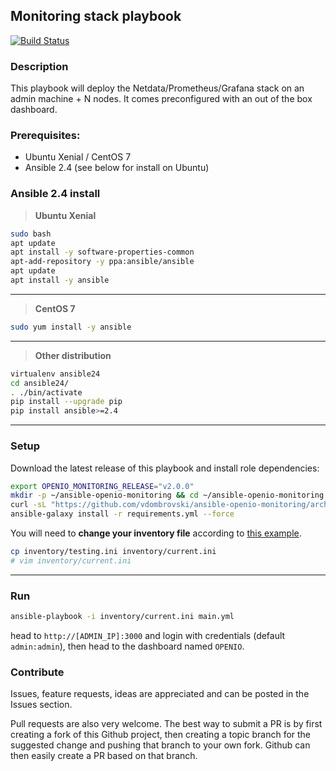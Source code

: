 Monitoring stack playbook
---

[![Build Status](https://travis-ci.org/vdombrovski/ansible-openio-monitoring.svg?branch=master)](https://travis-ci.org/vdombrovski/ansible-openio-monitoring)

### Description

This playbook will deploy the Netdata/Prometheus/Grafana stack on an admin machine + N nodes. It comes preconfigured with an out of the box dashboard.


### Prerequisites:

- Ubuntu Xenial / CentOS 7
- Ansible 2.4 (see below for install on Ubuntu)

### Ansible 2.4 install

> **Ubuntu Xenial**
```sh
sudo bash
apt update
apt install -y software-properties-common
apt-add-repository -y ppa:ansible/ansible
apt update
apt install -y ansible
```

---

> **CentOS 7**
```sh
sudo yum install -y ansible
```

---

> **Other distribution**
```sh
virtualenv ansible24
cd ansible24/
. ./bin/activate
pip install --upgrade pip
pip install ansible>=2.4
```

---

### Setup

Download the latest release of this playbook and install role dependencies:

```sh
export OPENIO_MONITORING_RELEASE="v2.0.0"
mkdir -p ~/ansible-openio-monitoring && cd ~/ansible-openio-monitoring
curl -sL "https://github.com/vdombrovski/ansible-openio-monitoring/archive/$OPENIO_MONITORING_RELEASE.tar.gz" | tar xz --strip-components=1
ansible-galaxy install -r requirements.yml --force
```

You will need to **change your inventory file** according to [this example](inventory/testing.ini).

```sh
cp inventory/testing.ini inventory/current.ini
# vim inventory/current.ini
```

---

### Run

```sh
ansible-playbook -i inventory/current.ini main.yml
```

head to `http://[ADMIN_IP]:3000` and login with credentials (default `admin:admin`), then head to the dashboard named `OPENIO`.


### Contribute

Issues, feature requests, ideas are appreciated and can be posted in the Issues section.

Pull requests are also very welcome. The best way to submit a PR is by first creating a fork of this Github project, then creating a topic branch for the suggested change and pushing that branch to your own fork. Github can then easily create a PR based on that branch.
